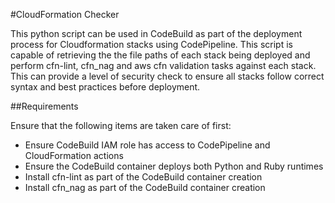 #CloudFormation Checker

This python script can be used in CodeBuild as part of the deployment process for Cloudformation stacks using CodePipeline.
This script is capable of retrieving the the file paths of each stack being deployed and perform cfn-lint, cfn_nag and aws cfn
validation tasks against each stack. This can provide a level of security check to ensure all stacks follow correct syntax and best 
practices before deployment.

##Requirements

Ensure that the following items are taken care of first:

- Ensure CodeBuild IAM role has access to CodePipeline and CloudFormation actions
- Ensure the CodeBuild container deploys both Python and Ruby runtimes
- Install cfn-lint as part of the CodeBuild container creation
- Install cfn_nag as part of the CodeBuild container creation
